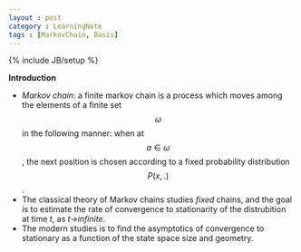 ```yaml
---
layout : post
category : LearningNote
tags : [MarkovChain, Basis]
---
```

{% include JB/setup %}

**Introduction**

- *Markov chain*: a finite markov chain is a process which moves among the elements of a finite set $$\omega$$ in the following manner: when at $$a \in \omega$$, the next position is chosen according to a fixed probability distribution $$P(x,.)$$.
- The classical theory of Markov chains studies *fixed* chains, and the goal is to estimate the rate of convergence to stationarity of the distrubition at time *t*, as *t->infinite*.
- The modern studies is to find the asymptotics of convergence to stationary as a function of the state space size and geometry.